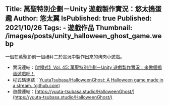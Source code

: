 Title: 萬聖特別企劃－Unity 遊戲製作實況：悠太搗蛋趣
Author: 悠太翼
IsPublished: true
Published: 2021/10/26
Tags:
    - 遊戲作品
Thumbnail: /images/posts/unity_halloween_ghost_game.webp
---
一個在萬聖節前一個禮拜二於實況中製作出來的烤肉小遊戲。

- 實況連結：[【#程式】Vol. 45: 萬聖特別企劃－Unity 遊戲製作實況：來做個搗蛋遊戲吧！](https://www.youtube.com/live/Hkyj-CqtKqw?feature=share)
- 程式碼連結：[YuutaTsubasa/HalloweenGhost: A Halloween game made in a stream. (github.com)](https://github.com/YuutaTsubasa/HalloweenGhost)
- 遊戲連結：[https://yuuta-tsubasa.studio/HalloweenGhost/](https://yuuta-tsubasa.studio/HalloweenGhost/)

